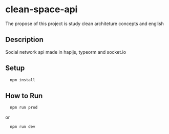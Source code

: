 # clean-space-api

The propose of this project is study clean architeture concepts and english

## Description

Social network api made in hapijs, typeorm and socket.io

## Setup

```bash
  npm install
```

## How to Run

```bash
  npm run prod
```

or

```bash
  npm run dev
```
